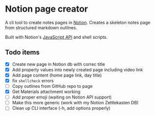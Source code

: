 # Notion page creator

A cli tool to create notes pages in [Notion](https://www.notion.so/). Creates a skeleton notes page from structured markdown outlines.

Built with Notion's [JavaScript API](https://developers.notion.com/) and shell scripts.


## Todo items
- [x] Create new page in Notion db with correc title
- [x] Add property values into newly created page including video link
- [x] Add page content (home page link, day title)
- [x] fix `shellcheck` errors
- [ ] Copy outlines from GitHub repo to page
- [x] Get Materials attachment working
- [ ] Add proper emoji (waiting on Notion API support)
- [ ] Make this more generic (work with my Notion Zettlekasten DB)
- [ ] Clean up CLI interface (-h, add options properly)
